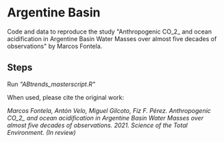 # Argentine Basin
Code and data to reproduce the study "Anthropogenic CO_2_ and ocean acidification in Argentine Basin Water Masses over almost five decades of observations" by Marcos Fontela.

## Steps
Run *"ABtrends_masterscript.R"*

When used, please cite the original work: 


*Marcos Fontela, Antón Velo, Miguel Gilcoto, Fiz F. Pérez. Anthropogenic CO_2_ and ocean acidification in Argentine Basin Water Masses over almost five decades of observations. 2021. Science of the Total Environment. (In review)*

